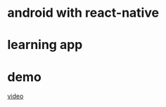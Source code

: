 # android with react-native
# learning app

# demo
[video](https://user-images.githubusercontent.com/89791546/175997824-dc826250-c57d-46bd-a327-8ffe1983ad1f.mp4)
